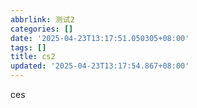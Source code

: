 ```yaml
---
abbrlink: 测试2
categories: []
date: '2025-04-23T13:17:51.050305+08:00'
tags: []
title: cs2
updated: '2025-04-23T13:17:54.867+08:00'
---
```

ces
